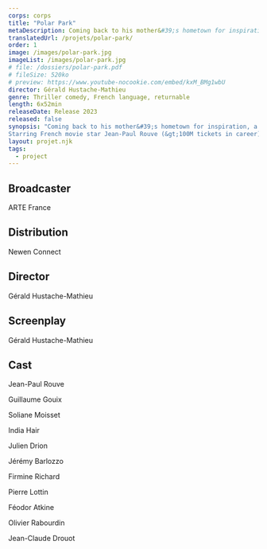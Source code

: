 ```yaml
---
corps: corps
title: "Polar Park"
metaDescription: Coming back to his mother&#39;s hometown for inspiration, a detective novel writer finds himself investigating the trail of a most artistic serial killer.
translatedUrl: /projets/polar-park/
order: 1
image: /images/polar-park.jpg
imageList: /images/polar-park.jpg
# file: /dossiers/polar-park.pdf
# fileSize: 520ko
# preview: https://www.youtube-nocookie.com/embed/kxM_BMg1wbU
director: Gérald Hustache-Mathieu
genre: Thriller comedy, French language, returnable
length: 6x52min
releaseDate: Release 2023
released: false
synopsis: "Coming back to his mother&#39;s hometown for inspiration, a detective novel writer finds himself investigating the trail of a most artistic serial killer.
Starring French movie star Jean-Paul Rouve (&gt;100M tickets in career), <em>Polar Park</em> is a thrilling, offbeat, cleverly crafted serial-killer series that mixes like no other noir elements with comic touches.​"
layout: projet.njk
tags:
  - project
---
```


<div class="grid-col">

## Broadcaster

ARTE France 
 
## Distribution

Newen Connect 
 
## Director

Gérald Hustache-Mathieu 
​ 
## Screenplay

Gérald Hustache-Mathieu

</div>
<div class="grid-col">

## Cast

Jean-Paul Rouve

Guillaume Gouix

Soliane Moisset

India Hair

Julien Drion

Jérémy Barlozzo

Firmine Richard

Pierre Lottin

Féodor Atkine

Olivier Rabourdin

Jean-Claude Drouot

</div>